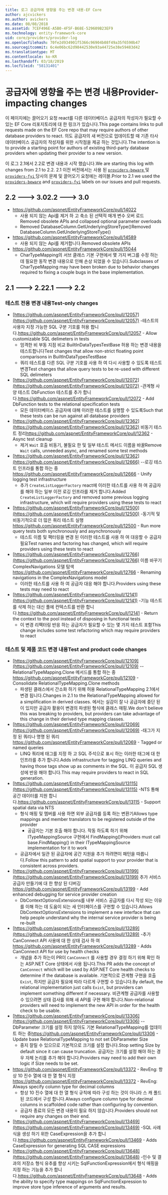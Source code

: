 ```yaml
---
title: 로그 공급자에 영향을 주는 변경 내용-EF Core
author: ajcvickers
ms.author: avickers
ms.date: 08/08/2018
ms.assetid: 7CEF496E-A5B0-4F5F-B68E-529609B23EF9
ms.technology: entity-framework-core
uid: core/providers/provider-log
ms.openlocfilehash: 70fe2d934901f5366c96904b08f49a35f6590b47
ms.sourcegitcommit: 6c4e06bc62d98442530e93a44725e38e59483d42
ms.translationtype: MT
ms.contentlocale: ko-KR
ms.lasthandoff: 03/18/2019
ms.locfileid: "58131401"
---
```

# <a name="provider-impacting-changes"></a><span data-ttu-id="a8069-102">공급자에 영향을 주는 변경 내용</span><span class="sxs-lookup"><span data-stu-id="a8069-102">Provider-impacting changes</span></span>

<span data-ttu-id="a8069-103">이 페이지에는 끌어오기 요청 react를 다른 데이터베이스 공급자의 작성자가 필요할 수 있는 EF Core 리포지토리에 대 한 링크가 있습니다.</span><span class="sxs-lookup"><span data-stu-id="a8069-103">This page contains links to pull requests made on the EF Core repo that may require authors of other database providers to react.</span></span> <span data-ttu-id="a8069-104">의도 공급자의 새 버전으로 업데이트할 때 기존 타사 데이터베이스 공급자의 작성자를 위한 시작점을 제공 하는 것입니다.</span><span class="sxs-lookup"><span data-stu-id="a8069-104">The intention is to provide a starting point for authors of existing third-party database providers when updating their provider to a new version.</span></span>

<span data-ttu-id="a8069-105">이 로그 2.1에서 2.2로 변경 내용과 시작 했습니다.</span><span class="sxs-lookup"><span data-stu-id="a8069-105">We are starting this log with changes from 2.1 to 2.2.</span></span> <span data-ttu-id="a8069-106">2.1 이전 버전에서는 사용 된 [ `providers-beware` ](https://github.com/aspnet/EntityFrameworkCore/labels/providers-beware) 및 [ `providers-fyi` ](https://github.com/aspnet/EntityFrameworkCore/labels/providers-fyi) 당사의 문제 및 끌어오기 요청에는 레이블.</span><span class="sxs-lookup"><span data-stu-id="a8069-106">Prior to 2.1 we used the [`providers-beware`](https://github.com/aspnet/EntityFrameworkCore/labels/providers-beware) and [`providers-fyi`](https://github.com/aspnet/EntityFrameworkCore/labels/providers-fyi) labels on our issues and pull requests.</span></span>

## <a name="22-----30"></a><span data-ttu-id="a8069-107">2.2 ---> 3.0</span><span class="sxs-lookup"><span data-stu-id="a8069-107">2.2 ---> 3.0</span></span>

* https://github.com/aspnet/EntityFrameworkCore/pull/14022
  * <span data-ttu-id="a8069-108">사용 되지 않는 Api를 제거 하 고 축소 된 선택적 매개 변수 오버 로드</span><span class="sxs-lookup"><span data-stu-id="a8069-108">Removed obsolete APIs and collapsed optional parameter overloads</span></span>
  * <span data-ttu-id="a8069-109">Removed DatabaseColumn.GetUnderlyingStoreType()</span><span class="sxs-lookup"><span data-stu-id="a8069-109">Removed DatabaseColumn.GetUnderlyingStoreType()</span></span>
* https://github.com/aspnet/EntityFrameworkCore/pull/14589
  * <span data-ttu-id="a8069-110">사용 되지 않는 Api를 제거합니다.</span><span class="sxs-lookup"><span data-stu-id="a8069-110">Removed obsolete APIs</span></span>
* https://github.com/aspnet/EntityFrameworkCore/pull/15044
  * <span data-ttu-id="a8069-111">CharTypeMapping의 서브 클래스 기본 구현에서 몇 가지 버그를 수정 하는 데 필요한 동작 변경 내용으로 인해 손상 되었을 수 있습니다.</span><span class="sxs-lookup"><span data-stu-id="a8069-111">Subclasses of CharTypeMapping may have been broken due to behavior changes required to fixing a couple bugs in the base implementation.</span></span>

## <a name="21-----22"></a><span data-ttu-id="a8069-112">2.1 ---> 2.2</span><span class="sxs-lookup"><span data-stu-id="a8069-112">2.1 ---> 2.2</span></span>

### <a name="test-only-changes"></a><span data-ttu-id="a8069-113">테스트 전용 변경 내용</span><span class="sxs-lookup"><span data-stu-id="a8069-113">Test-only changes</span></span>

* <span data-ttu-id="a8069-114">[https://github.com/aspnet/EntityFrameworkCore/pull/12057](https://github.com/aspnet/EntityFrameworkCore/pull/12057) -테스트의 사용자 지정 가능한 SQL 구분 기호를 허용 합니다.</span><span class="sxs-lookup"><span data-stu-id="a8069-114">https://github.com/aspnet/EntityFrameworkCore/pull/12057 - Allow customizable SQL delimeters in tests</span></span>
  * <span data-ttu-id="a8069-115">엄격한 비 부동 지점 비교 BuiltInDataTypesTestBase 허용 하는 변경 내용을 테스트합니다</span><span class="sxs-lookup"><span data-stu-id="a8069-115">Test changes that allow non-strict floating point comparisons in BuiltInDataTypesTestBase</span></span>
  * <span data-ttu-id="a8069-116">쿼리 테스트를 다른 SQL 구분 기호를 사용 하 여 다시 사용할 수 있도록 테스트 변경</span><span class="sxs-lookup"><span data-stu-id="a8069-116">Test changes that allow query tests to be re-used with different SQL delimeters</span></span>
* <span data-ttu-id="a8069-117">[https://github.com/aspnet/EntityFrameworkCore/pull/12072](https://github.com/aspnet/EntityFrameworkCore/pull/12072) -관계형 사양 테스트 DbFunction 테스트를 추가 합니다.</span><span class="sxs-lookup"><span data-stu-id="a8069-117">https://github.com/aspnet/EntityFrameworkCore/pull/12072 - Add DbFunction tests to the relational specification tests</span></span>
  * <span data-ttu-id="a8069-118">모든 데이터베이스 공급자에 대해 이러한 테스트를 실행할 수 있도록</span><span class="sxs-lookup"><span data-stu-id="a8069-118">Such that these tests can be run against all database providers</span></span>
* <span data-ttu-id="a8069-119">[https://github.com/aspnet/EntityFrameworkCore/pull/12362](https://github.com/aspnet/EntityFrameworkCore/pull/12362) 비동기 테스트 정리</span><span class="sxs-lookup"><span data-stu-id="a8069-119">https://github.com/aspnet/EntityFrameworkCore/pull/12362 - Async test cleanup</span></span>
  * <span data-ttu-id="a8069-120">제거 `Wait` 호출 비동기, 불필요 한 및 일부 테스트 메서드 이름을 바꿀</span><span class="sxs-lookup"><span data-stu-id="a8069-120">Remove `Wait` calls, unneeded async, and renamed some test methods</span></span>
* <span data-ttu-id="a8069-121">[https://github.com/aspnet/EntityFrameworkCore/pull/12362](https://github.com/aspnet/EntityFrameworkCore/pull/12666) --로깅 테스트 인프라를 통합 하는 중</span><span class="sxs-lookup"><span data-stu-id="a8069-121">https://github.com/aspnet/EntityFrameworkCore/pull/12666 - Unify logging test infrastructure</span></span>
  * <span data-ttu-id="a8069-122">추가 `CreateListLoggerFactory` react에 이러한 테스트를 사용 하 여 공급자를 해야 하는 일부 이전 로깅 인프라를 제거 합니다.</span><span class="sxs-lookup"><span data-stu-id="a8069-122">Added `CreateListLoggerFactory` and removed some previous logging infrastructure, which will require providers using these tests to react</span></span>
* <span data-ttu-id="a8069-123">[https://github.com/aspnet/EntityFrameworkCore/pull/12500](https://github.com/aspnet/EntityFrameworkCore/pull/12500) -동기적 및 비동기적으로 더 많은 쿼리 테스트 실행</span><span class="sxs-lookup"><span data-stu-id="a8069-123">https://github.com/aspnet/EntityFrameworkCore/pull/12500 - Run more query tests both synchronously and asynchronously</span></span>
  * <span data-ttu-id="a8069-124">테스트 이름 및 팩터링을 변경 된 이러한 테스트를 사용 하 여 대응할 수 공급자 필요</span><span class="sxs-lookup"><span data-stu-id="a8069-124">Test names and factoring has changed, which will require providers using these tests to react</span></span>
* <span data-ttu-id="a8069-125">[https://github.com/aspnet/EntityFrameworkCore/pull/12766](https://github.com/aspnet/EntityFrameworkCore/pull/12766) 이름 바꾸기 ComplexNavigations 모델 탐색</span><span class="sxs-lookup"><span data-stu-id="a8069-125">https://github.com/aspnet/EntityFrameworkCore/pull/12766 - Renaming navigations in the ComplexNavigations model</span></span>
  * <span data-ttu-id="a8069-126">이러한 테스트를 사용 하 여 공급자 대응 해야 합니다.</span><span class="sxs-lookup"><span data-stu-id="a8069-126">Providers using these tests may need to react</span></span>
* <span data-ttu-id="a8069-127">[https://github.com/aspnet/EntityFrameworkCore/pull/12141](https://github.com/aspnet/EntityFrameworkCore/pull/12141) -기능 테스트를 삭제 하는 대신 풀에 컨텍스트를 반환 합니다.</span><span class="sxs-lookup"><span data-stu-id="a8069-127">https://github.com/aspnet/EntityFrameworkCore/pull/12141 - Return the context to the pool instead of disposing in functional tests</span></span>
  * <span data-ttu-id="a8069-128">이 변경 리팩터링 반응 하는 공급자가 필요할 수 있는 몇 가지 테스트 포함</span><span class="sxs-lookup"><span data-stu-id="a8069-128">This change includes some test refactoring which may require providers to react</span></span>


### <a name="test-and-product-code-changes"></a><span data-ttu-id="a8069-129">테스트 및 제품 코드 변경 내용</span><span class="sxs-lookup"><span data-stu-id="a8069-129">Test and product code changes</span></span>

* <span data-ttu-id="a8069-130">[https://github.com/aspnet/EntityFrameworkCore/pull/12109](https://github.com/aspnet/EntityFrameworkCore/pull/12109) --RelationalTypeMapping.Clone 메서드를 통합 하는 중</span><span class="sxs-lookup"><span data-stu-id="a8069-130">https://github.com/aspnet/EntityFrameworkCore/pull/12109 - Consolidate RelationalTypeMapping.Clone methods</span></span>
  * <span data-ttu-id="a8069-131">파생된 클래스에서 간소화 하기 위해 허용 RelationalTypeMapping 2.1에서 변경 됩니다.</span><span class="sxs-lookup"><span data-stu-id="a8069-131">Changes in 2.1 to the RelationalTypeMapping allowed for a simplification in derived classes.</span></span> <span data-ttu-id="a8069-132">에서는 실감이 잘 나 공급자에 중단 된이 있지만 공급자 활용이 변경의 파생된 형식에 클래스 매핑.</span><span class="sxs-lookup"><span data-stu-id="a8069-132">We don't believe this was breaking to providers, but providers can take advantage of this change in their derived type mapping classes.</span></span>
* <span data-ttu-id="a8069-133">[https://github.com/aspnet/EntityFrameworkCore/pull/12069](https://github.com/aspnet/EntityFrameworkCore/pull/12069) -태그가 지정 된 쿼리나 명명 된 쿼리</span><span class="sxs-lookup"><span data-stu-id="a8069-133">https://github.com/aspnet/EntityFrameworkCore/pull/12069 - Tagged or named queries</span></span>
  * <span data-ttu-id="a8069-134">LINQ 쿼리에 태그를 지정 하 고 SQL 주석으로 표시 하는 이러한 태그에 대 한 인프라를 추가 합니다.</span><span class="sxs-lookup"><span data-stu-id="a8069-134">Adds infrastructure for tagging LINQ queries and having those tags show up as comments in the SQL.</span></span> <span data-ttu-id="a8069-135">이 공급자 SQL 생성에 반응 해야 합니다.</span><span class="sxs-lookup"><span data-stu-id="a8069-135">This may require providers to react in SQL generation.</span></span>
* <span data-ttu-id="a8069-136">[https://github.com/aspnet/EntityFrameworkCore/pull/13115](https://github.com/aspnet/EntityFrameworkCore/pull/13115) -NTS 통해 공간 데이터를 지원 합니다.</span><span class="sxs-lookup"><span data-stu-id="a8069-136">https://github.com/aspnet/EntityFrameworkCore/pull/13115 - Support spatial data via NTS</span></span>
  * <span data-ttu-id="a8069-137">형식 매핑 및 멤버를 사용 하면 외부 공급자를 등록 하는 변환기</span><span class="sxs-lookup"><span data-stu-id="a8069-137">Allows type mappings and member translators to be registered outside of the provider</span></span>
    * <span data-ttu-id="a8069-138">공급자는 기본 호출 해야 합니다. 작동 하도록 하기 위해 ITypeMappingSource 구현에서 FindMapping()</span><span class="sxs-lookup"><span data-stu-id="a8069-138">Providers must call base.FindMapping() in their ITypeMappingSource implementation for it to work</span></span>
  * <span data-ttu-id="a8069-139">공급자에서 일관 된 공급자에 공간 지원을 추가 하려면이 패턴을 따릅니다.</span><span class="sxs-lookup"><span data-stu-id="a8069-139">Follow this pattern to add spatial support to your provider that is consistent across providers.</span></span>
* <span data-ttu-id="a8069-140">[https://github.com/aspnet/EntityFrameworkCore/pull/13199](https://github.com/aspnet/EntityFrameworkCore/pull/13199) 추가 서비스 공급자 만들기에 대 한 향상 된 디버깅</span><span class="sxs-lookup"><span data-stu-id="a8069-140">https://github.com/aspnet/EntityFrameworkCore/pull/13199 - Add enhanced debugging for service provider creation</span></span>
  * <span data-ttu-id="a8069-141">DbContextOptionsExtensions를 내부 서비스 공급자를 다시 작성 되는 이유를 이해 하는 데 도움이 되는 새 인터페이스를 구현할 수 있습니다.</span><span class="sxs-lookup"><span data-stu-id="a8069-141">Allows DbContextOptionsExtensions to implement a new interface that can help people understand why the internal service provider is being re-built</span></span>
* <span data-ttu-id="a8069-142">[https://github.com/aspnet/EntityFrameworkCore/pull/13289](https://github.com/aspnet/EntityFrameworkCore/pull/13289) -추가 CanConnect API 사용에 대 한 상태 검사 하 여</span><span class="sxs-lookup"><span data-stu-id="a8069-142">https://github.com/aspnet/EntityFrameworkCore/pull/13289 - Adds CanConnect API for use by health checks</span></span>
  * <span data-ttu-id="a8069-143">개념을 추가 하는이 PR이 `CanConnect` 를 사용할 경우 결정 하기 위해 확인 하는 ASP.NET Core 상태에서 사용 됩니다.</span><span class="sxs-lookup"><span data-stu-id="a8069-143">This PR adds the concept of `CanConnect` which will be used by ASP.NET Core health checks to determine if the database is available.</span></span> <span data-ttu-id="a8069-144">기본적으로 관계형 구현을 호출 `Exist`, 하지만 공급자 필요에 따라 다르게 구현할 수 있습니다.</span><span class="sxs-lookup"><span data-stu-id="a8069-144">By default, the relational implementation just calls `Exist`, but providers can implement something different if necessary.</span></span> <span data-ttu-id="a8069-145">비관계형 공급자를 사용할 수 있으려면 상태 검사를 위해 새 API를 구현 해야 합니다.</span><span class="sxs-lookup"><span data-stu-id="a8069-145">Non-relational providers will need to implement the new API in order for the health check to be usable.</span></span>
* <span data-ttu-id="a8069-146">[https://github.com/aspnet/EntityFrameworkCore/pull/13306](https://github.com/aspnet/EntityFrameworkCore/pull/13306) --DbParameter 크기를 설정 하지 않아도 기본 RelationalTypeMapping를 업데이트 하는 중</span><span class="sxs-lookup"><span data-stu-id="a8069-146">https://github.com/aspnet/EntityFrameworkCore/pull/13306 - Update base RelationalTypeMapping to not set DbParameter Size</span></span>
  * <span data-ttu-id="a8069-147">중지 잘릴 수 있으므로 기본적으로 크기를 설정 합니다.</span><span class="sxs-lookup"><span data-stu-id="a8069-147">Stop setting Size by default since it can cause truncation.</span></span> <span data-ttu-id="a8069-148">공급자는 크기를 설정 해야 하는 경우 자체 논리를 추가 해야 합니다.</span><span class="sxs-lookup"><span data-stu-id="a8069-148">Providers may need to add their own logic if Size needs to be set.</span></span>
* <span data-ttu-id="a8069-149">https://github.com/aspnet/EntityFrameworkCore/pull/13372 - RevEng: 항상 10 진수 열에 대 한 열 형식 지정</span><span class="sxs-lookup"><span data-stu-id="a8069-149">https://github.com/aspnet/EntityFrameworkCore/pull/13372 - RevEng: Always specify column type for decimal columns</span></span>
  * <span data-ttu-id="a8069-150">항상 10 진수 열에 대 한 열 형식 규칙에 따라 구성 하는 것이 아니라 스 캐 폴드 된 코드에서 구성 합니다.</span><span class="sxs-lookup"><span data-stu-id="a8069-150">Always configure column type for decimal columns in scaffolded code rather than configuring by convention.</span></span>
  * <span data-ttu-id="a8069-151">공급자 종료의 모든 변경 내용이 필요 하지 않습니다.</span><span class="sxs-lookup"><span data-stu-id="a8069-151">Providers should not require any changes on their end.</span></span>
* <span data-ttu-id="a8069-152">[https://github.com/aspnet/EntityFrameworkCore/pull/13469](https://github.com/aspnet/EntityFrameworkCore/pull/13469) -SQL 사례 식을 생성 하기 위한 CaseExpression을 추가 합니다.</span><span class="sxs-lookup"><span data-stu-id="a8069-152">https://github.com/aspnet/EntityFrameworkCore/pull/13469 - Adds CaseExpression for generating SQL CASE expressions</span></span>
* <span data-ttu-id="a8069-153">[https://github.com/aspnet/EntityFrameworkCore/pull/13648](https://github.com/aspnet/EntityFrameworkCore/pull/13648) -인수 및 결과의 저장소 형식 유추를 향상 시키는 SqlFunctionExpression에서 형식 매핑을 지정 하는 기능을 추가 합니다.</span><span class="sxs-lookup"><span data-stu-id="a8069-153">https://github.com/aspnet/EntityFrameworkCore/pull/13648 - Adds the ability to specify type mappings on SqlFunctionExpression to improve store type inference of arguments and results.</span></span>
